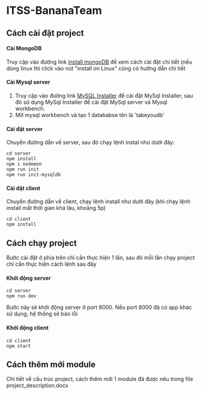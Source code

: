 # ITSS-BananaTeam

## Cách cài đặt project

#### Cài MongoDB

Truy cập vào đường link [install mongoDB](https://www.mongodb.com/docs/manual/tutorial/install-mongodb-on-windows/) để xem cách cài đặt chi tiết (nếu dùng linux thì click vào nút "install on Linux" cũng có hướng dẫn chi tiết

#### Cài Mysql server

1. Truy cập vào đường link [MySQL Installer](https://dev.mysql.com/downloads/installer/) để cài đặt MySql Installer, sau đó sử dụng MySql Installer để cài đặt MySql server và Mysql workbench.
2. Mở mysql workbench và tạo 1 datababse tên là 'tabeyoudb'

#### Cài đặt server

Chuyển đường dẫn về server, sau đó chạy lệnh instal như dưới đây:

```shell
cd server
npm install
npm i nodemon
npm run init
npm run init-mysqldb
```

#### Cài đặt client

Chuyển đường dẫn về client, chạy lệnh install như dưới đây (khi chạy lệnh install mất thời gian khá lâu, khoảng 5p)

```shell
cd client
npm install
```

## Cách chạy project

Bước cài đặt ở phía trên chỉ cần thực hiện 1 lần, sau đó mỗi lần chạy project chỉ cần thực hiện cách lệnh sau đây

#### Khởi động server

```shell
cd server
npm run dev
```

Bước này sẽ khởi động server ở port 8000. Nếu port 8000 đã có app khác sử dụng, hệ thống sẽ báo lỗi

#### Khởi động client

```shell
cd client
npm start
```

## Cách thêm mới module

Chi tiết về cấu trúc project, cách thêm mới 1 module đã được nêu trong file project_description.docx
